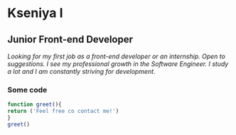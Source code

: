 # Kseniya I
## Junior Front-end Developer

_Looking for my first job as a front-end developer or an internship. Open to suggestions. 
I see my professional growth in the Software Engineer. I study a lot and I am constantly striving for development._

### Some code

```JavaScript
function greet(){
return ('Feel free co contact me!')
}
greet()
```